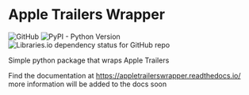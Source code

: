 # Apple Trailers Wrapper

![GitHub](https://img.shields.io/github/license/Puyodead1/AppleTrailersWrapper?style=plastic)
![PyPI - Python Version](https://img.shields.io/pypi/pyversions/AppleTrailersWrapper?style=plastic)
![Libraries.io dependency status for GitHub repo](https://img.shields.io/librariesio/github/Puyodead1/AppleTrailersWrapper?style=plastic)

Simple python package that wraps Apple Trailers

Find the documentation at https://appletrailerswrapper.readthedocs.io/<br>
more information will be added to the docs soon
